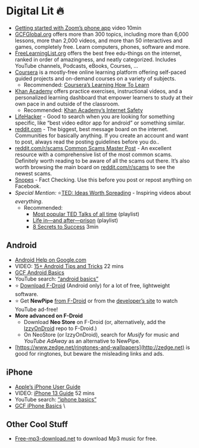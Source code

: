# Digital Lit 🔥 



* [Getting started with Zoom’s phone app](https://www.youtube.com/watch?v=sOJkfflN8O4) video 10min
* [GCFGlobal.org](https://edu.gcfglobal.org/en/topics/) offers more than 300 topics, including more than 6,000 lessons, more than 2,000 videos, and more than 50 interactives and games, completely free. Learn computers, phones, software and more.
* [FreeLearningList.org](https://freelearninglist.org/) offers the best free edu-things on the internet, ranked in order of amazingness, and neatly categorized. Includes YouTube channels, Podcasts, eBooks, Courses, ...
* [Coursera](https://www.coursera.org/) is a mostly-free online learning platform offering self-paced guided projects and on-demand courses on a variety of subjects. 
    * Recommended: [Coursera’s Learning How To Learn](https://www.coursera.org/learn/learning-how-to-learn)
* [Khan Academy](https://www.khanacademy.org/) offers practice exercises, instructional videos, and a personalized learning dashboard that empower learners to study at their own pace in and outside of the classroom. 
    * Recommended: [Khan Academy’s Internet Safety](https://www.khanacademy.org/college-careers-more/internet-safety)
* [LifeHacker](https://lifehacker.com/) - Good to search when you are looking for something specific, like “best video editor app for android” or something similar.
* [reddit.com](https://reddit.com) - The biggest, best message board on the internet. Communities for basically anything. If you create an account and want to post, always read the posting guidelines before you do..
* [reddit.com/r/scams Common Scams Master Post](https://www.reddit.com/r/Scams/comments/n00o17/rscams_common_scam_master_post/) - An excellent resource with a comprehensive list of the most common scams. Definitely worth reading to be aware of all the scams out there. It’s also worth browsing the main board on [reddit.com/r/scams](https://reddit.com/r/scams) to see the newest scams.
* [Snopes](www.snopes.com) - Fact Checking. Use this before you post or repost anything on Facebook.
* _Special Mention:_ ⭐[TED: Ideas Worth Spreading](https://www.ted.com/) - Inspiring videos about _everything_.
    * Recommended: 
        * [Most popular TED Talks of all time](https://www.ted.com/playlists/171/the_most_popular_talks_of_all) (playlist)
        * [Life in—and after—prison](https://www.ted.com/playlists/165/life_in_and_after_prison) (playlist)
        * [8 Secrets to Success](https://www.ted.com/talks/richard_st_john_8_secrets_of_success?referrer=playlist-short_talks_to_watch_during_yo&autoplay=true) 3min
## Android
  * [Android Help on Google.com](https://support.google.com/android)
  * VIDEO: [15+ Android Tips and Tricks](https://www.youtube.com/watch?v=aYV0ZPvPaCM) 22 mins
  * [GCF Android Basics](https://edu.gcfglobal.org/en/androidbasics/)
  * YouTube search: [“android basics”](https://www.youtube.com/results?search_query=android+basics)
  * ⭐ [Download F-Droid](https://f-droid.org/F-Droid.apk) (Android only) for a lot of free, lightweight software.
  * ⭐ Get **NewPipe** [from F-Droid](https://f-droid.org/en/packages/org.schabi.newpipe/) or from the [developer’s site](https://newpipe.net/) to watch YouTube ad-free!
  * **More advanced on F-Droid**
      * Download **Neo Store** on F-Droid (or, alternatively, add the [IzzyOnDroid](https://apt.izzysoft.de/fdroid/) repo to F-Droid.)
      * On NeoStore (or IzzyOnDroid), search for *Musify* for music and *YouTube AdAway* as an alternative to NewPipe.
  * [https://www.zedge.net/ringtones-and-wallpapers](http://zedge.net) is good for ringtones, but beware the misleading links and ads.
## iPhone
  * [Apple’s iPhone User Guide](https://support.apple.com/guide/iphone/welcome/ios)
  * VIDEO: [iPhone 13 Guide](https://www.youtube.com/watch?v=lEKfxCeBJP0) 52 mins
  * YouTube search: [“iphone basics”](https://www.youtube.com/results?search_query=iphone+basics)
  * [GCF iPhone Basics](https://edu.gcfglobal.org/en/iphonebasics/) \

## Other Cool Stuff
  * [Free-mp3-download.net](https://free-mp3-download.net/) to download Mp3 music for free.
